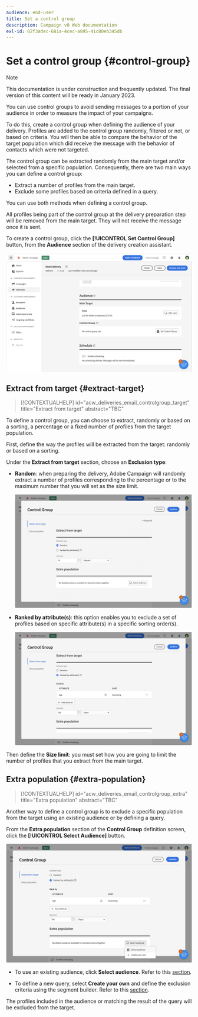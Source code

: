 ```yaml
---
audience: end-user
title: Set a control group
description: Campaign v8 Web documentation
exl-id: 02f3adec-681a-4cec-a895-41c80eb345db
---
```

# Set a control group {#control-group}

>[!NOTE]
>
>This documentation is under construction and frequently updated. The final version of this content will be ready in January 2023.

You can use control groups to avoid sending messages to a portion of your audience in order to measure the impact of your campaigns.

To do this, create a control group when defining the audience of your delivery. Profiles are added to the control group randomly, filtered or not, or based on criteria. You will then be able to compare the behavior of the target population which did receive the message with the behavior of contacts which were not targeted. 

The control group can be extracted randomly from the main target and/or selected from a specific population. Consequently, there are two main ways you can define a control group:

* Extract a number of profiles from the main target.
* Exclude some profiles based on criteria defined in a query.

You can use both methods when defining a control group.

All profiles being part of the control group at the delivery preparation step will be removed from the main target. They will not receive the message once it is sent.

To create a control group, click the **[!UICONTROL Set Control Group]** button, from the **Audience** section of the delivery creation assistant.

![](assets/control-group1.png)

## Extract from target {#extract-target}

>[!CONTEXTUALHELP]
>id="acw_deliveries_email_controlgroup_target"
>title="Extract from target"
>abstract="TBC"

To define a control group, you can choose to extract, randomly or based on a sorting, a percentage or a fixed number of profiles from the target population.

First, define the way the profiles will be extracted from the target: randomly or based on a sorting.

Under the **Extract from target** section, choose an **Exclusion type**:

* **Random**: when preparing the delivery, Adobe Campaign will randomly extract a number of profiles corresponding to the percentage or to the maximum number that you will set as the size limit.

    ![](assets/control-group.png)

* **Ranked by attribute(s)**: this option enables you to exclude a set of profiles based on specific attribute(s) in a specific sorting order(s).

    ![](assets/control-group2.png)

Then define the **Size limit**: you must set how you are going to limit the number of profiles that you extract from the main target. 

## Extra population {#extra-population}

>[!CONTEXTUALHELP]
>id="acw_deliveries_email_controlgroup_extra"
>title="Extra population"
>abstract="TBC"

Another way to define a control group is to exclude a specific population from the target using an existing audience or by defining a query.

From the **Extra population** section of the **Control Group** definition screen, click the **[!UICONTROL Select Audience]** button.

![](assets/control-group3.png)

* To use an existing audience, click **Select audience**. Refer to this [section](add-audience.md). 

* To define a new query, select **Create your own** and define the exclusion criteria using the segment builder. Refer to this [section](segment-builder.md). 

The profiles included in the audience or matching the result of the query will be excluded from the target.